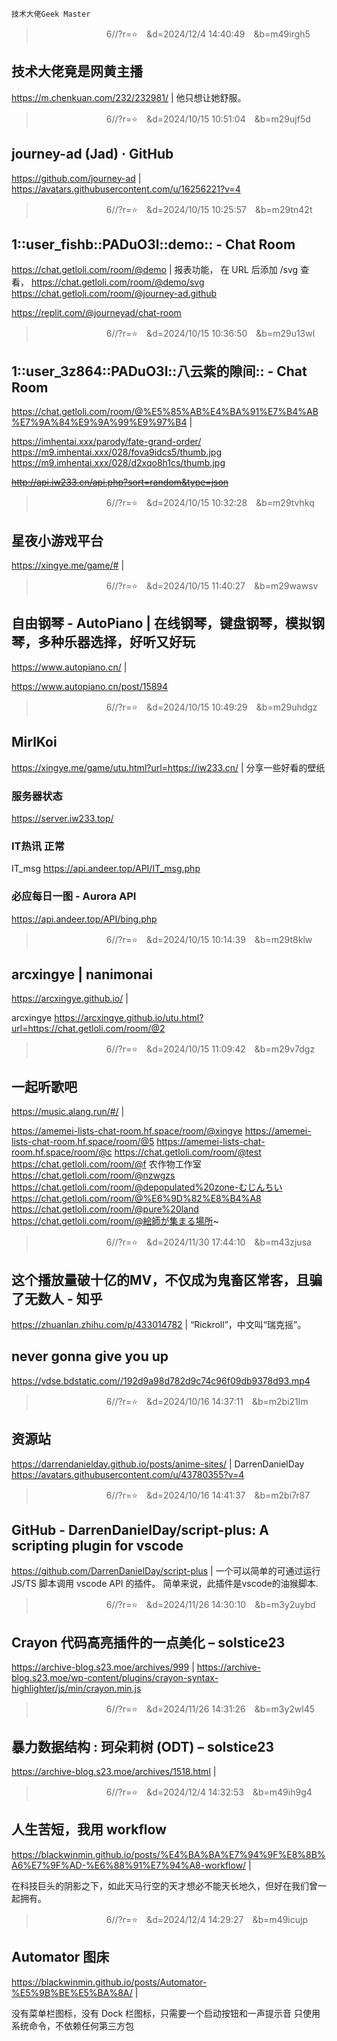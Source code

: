 ```note
技术大佬Geek Master
```
>　　　　　　　　6//?r=⭐　&d=2024/12/4 14:40:49　&b=m49irgh5
## 技术大佬竟是网黄主播
https://m.chenkuan.com/232/232981/
|
他只想让她舒服。

>　　　　　　　　6//?r=⭐　&d=2024/10/15 10:51:04　&b=m29ujf5d
## journey-ad (Jad) · GitHub
https://github.com/journey-ad
|
https://avatars.githubusercontent.com/u/16256221?v=4

>　　　　　　　　6//?r=⭐　&d=2024/10/15 10:25:57　&b=m29tn42t
## 1::user_fishb::PADuO3l::demo:: - Chat Room
https://chat.getloli.com/room/@demo
|
报表功能，
在 URL 后添加 /svg 查看，
https://chat.getloli.com/room/@demo/svg
https://chat.getloli.com/room/@journey-ad.github

https://replit.com/@journeyad/chat-room

>　　　　　　　　6//?r=⭐　&d=2024/10/15 10:36:50　&b=m29u13wl
## 1::user_3z864::PADuO3l::八云紫的隙间:: - Chat Room
https://chat.getloli.com/room/@%E5%85%AB%E4%BA%91%E7%B4%AB%E7%9A%84%E9%9A%99%E9%97%B4
|

https://imhentai.xxx/parody/fate-grand-order/
https://m9.imhentai.xxx/028/fova9idcs5/thumb.jpg
https://m9.imhentai.xxx/028/d2xqo8h1cs/thumb.jpg

~~http://api.iw233.cn/api.php?sort=random&type=json~~


>　　　　　　　　6//?r=⭐　&d=2024/10/15 10:32:28　&b=m29tvhkq
## 星夜小游戏平台
https://xingye.me/game/#
|

>　　　　　　　　6//?r=⭐　&d=2024/10/15 11:40:27　&b=m29wawsv
## 自由钢琴 - AutoPiano | 在线钢琴，键盘钢琴，模拟钢琴，多种乐器选择，好听又好玩
https://www.autopiano.cn/
|

https://www.autopiano.cn/post/15894

>　　　　　　　　6//?r=⭐　&d=2024/10/15 10:49:29　&b=m29uhdgz
## MirlKoi
https://xingye.me/game/utu.html?url=https://iw233.cn/
|
分享一些好看的壁纸

### 服务器状态
https://server.iw233.top/

### IT热讯 正常
IT_msg
https://api.andeer.top/API/IT_msg.php

### 必应每日一图 - Aurora API
https://api.andeer.top/API/bing.php

>　　　　　　　　6//?r=⭐　&d=2024/10/15 10:14:39　&b=m29t8klw
## arcxingye | nanimonai
https://arcxingye.github.io/
|

arcxingye
https://arcxingye.github.io/utu.html?url=https://chat.getloli.com/room/@2

>　　　　　　　　6//?r=⭐　&d=2024/10/15 11:09:42　&b=m29v7dgz
## 一起听歌吧
https://music.alang.run/#/
|

https://amemei-lists-chat-room.hf.space/room/@xingye
https://amemei-lists-chat-room.hf.space/room/@5
https://amemei-lists-chat-room.hf.space/room/@c
https://chat.getloli.com/room/@test
https://chat.getloli.com/room/@f
农作物工作室
https://chat.getloli.com/room/@nzwgzs
https://chat.getloli.com/room/@depopulated%20zone-むじんちい
https://chat.getloli.com/room/@%E6%9D%82%E8%B4%A8
https://chat.getloli.com/room/@pure%20land
https://chat.getloli.com/room/@絵師が集まる場所~

>　　　　　　　　6//?r=⭐　&d=2024/11/30 17:44:10　&b=m43zjusa
## 这个播放量破十亿的MV，不仅成为鬼畜区常客，且骗了无数人 - 知乎
https://zhuanlan.zhihu.com/p/433014782
|
“Rickroll”，中文叫“瑞克摇”。

## never gonna give you up
https://vdse.bdstatic.com//192d9a98d782d9c74c96f09db9378d93.mp4

>　　　　　　　　6//?r=⭐　&d=2024/10/16 14:37:11　&b=m2bi21lm
## 资源站
https://darrendanielday.github.io/posts/anime-sites/
|
DarrenDanielDay
https://avatars.githubusercontent.com/u/43780355?v=4

>　　　　　　　　6//?r=⭐　&d=2024/10/16 14:41:37　&b=m2bi7r87
## GitHub - DarrenDanielDay/script-plus: A scripting plugin for vscode
https://github.com/DarrenDanielDay/script-plus
|
一个可以简单的可通过运行 JS/TS 脚本调用 vscode API 的插件。
简单来说，此插件是vscode的油猴脚本.

>　　　　　　　　6//?r=⭐　&d=2024/11/26 14:30:10　&b=m3y2uybd
## Crayon 代码高亮插件的一点美化 – solstice23
https://archive-blog.s23.moe/archives/999
|
https://archive-blog.s23.moe/wp-content/plugins/crayon-syntax-highlighter/js/min/crayon.min.js

>　　　　　　　　6//?r=⭐　&d=2024/11/26 14:31:26　&b=m3y2wl45
## 暴力数据结构 : 珂朵莉树 (ODT) – solstice23
https://archive-blog.s23.moe/archives/1518.html
|

>　　　　　　　　6//?r=⭐　&d=2024/12/4 14:32:53　&b=m49ih9g4
## 人生苦短，我用 workflow
https://blackwinmin.github.io/posts/%E4%BA%BA%E7%94%9F%E8%8B%A6%E7%9F%AD-%E6%88%91%E7%94%A8-workflow/
|

在科技巨头的阴影之下，如此天马行空的天才想必不能天长地久，但好在我们曾一起拥有。

>　　　　　　　　6//?r=⭐　&d=2024/12/4 14:29:27　&b=m49icujp
## Automator 图床
https://blackwinmin.github.io/posts/Automator-%E5%9B%BE%E5%BA%8A/
|

没有菜单栏图标，没有 Dock 栏图标，只需要一个启动按钮和一声提示音
只使用系统命令，不依赖任何第三方包
